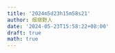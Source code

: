 ```yaml
---
title: '2024m5d23h15m58s21'
author: 烟墩野人
date: '2024-05-23T15:58:22+08:00'
draft: true
math: true
---
```

